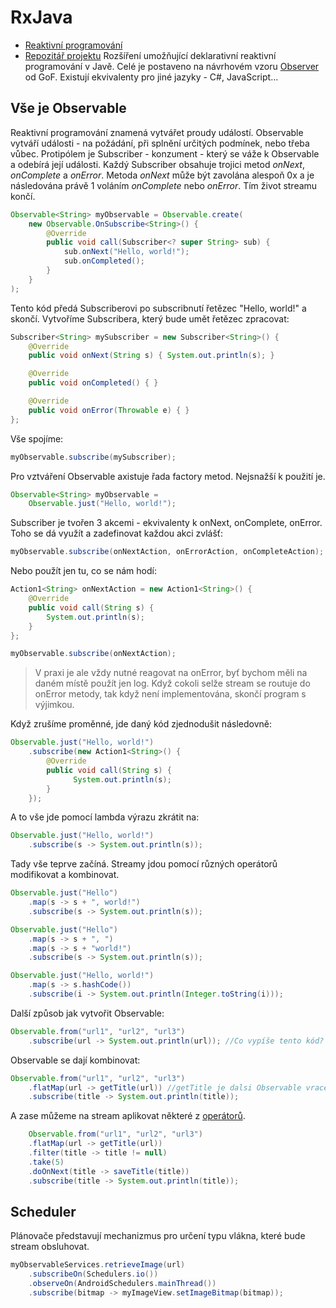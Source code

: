 # RxJava

* [Reaktivní programování](http://reactivex.io/)
* [Repozitář projektu](https://github.com/ReactiveX/RxJava)
Rozšíření umožňující deklarativní reaktivní programování v Javě. Celé je postaveno na návrhovém vzoru [Observer](https://en.wikipedia.org/wiki/Observer_pattern) od GoF. Existují ekvivalenty pro jiné jazyky - C#, JavaScript...

## Vše je Observable
Reaktivní programování znamená vytvářet proudy událostí. Observable vytváří události - na požádání, při splnění určitých podmínek, nebo třeba vůbec. Protipólem je Subscriber - konzument - který se váže k Observable a odebírá její události. Každý Subscriber obsahuje trojici metod *onNext*, *onComplete* a *onError*. Metoda *onNext* může být zavolána alespoň 0x a je následována právě 1 voláním *onComplete* nebo *onError*. Tím život streamu končí.

```Java
Observable<String> myObservable = Observable.create(
    new Observable.OnSubscribe<String>() {
        @Override
        public void call(Subscriber<? super String> sub) {
            sub.onNext("Hello, world!");
            sub.onCompleted();
        }
    }
);
```

Tento kód předá Subscriberovi po subscribnutí řetězec "Hello, world!" a skončí. Vytvoříme Subscribera, který bude umět řetězec zpracovat:

```Java
Subscriber<String> mySubscriber = new Subscriber<String>() {
    @Override
    public void onNext(String s) { System.out.println(s); }

    @Override
    public void onCompleted() { }

    @Override
    public void onError(Throwable e) { }
};
```

Vše spojíme:

```Java
myObservable.subscribe(mySubscriber);
```

Pro vztváření Observable axistuje řada factory metod. Nejsnažší k použití je.

```Java
Observable<String> myObservable =
    Observable.just("Hello, world!");
```

Subscriber je tvořen 3 akcemi - ekvivalenty k onNext, onComplete, onError. Toho se dá využít a zadefinovat každou akci zvlášť:

```Java
myObservable.subscribe(onNextAction, onErrorAction, onCompleteAction);
```

Nebo použít jen tu, co se nám hodí:

```Java
Action1<String> onNextAction = new Action1<String>() {
    @Override
    public void call(String s) {
        System.out.println(s);
    }
};

myObservable.subscribe(onNextAction);
```

> V praxi je ale vždy nutné reagovat na onError, byť bychom měli na daném místě použít jen log. Když cokoli selže stream se routuje do onError metody, tak když není implementována, skončí program s výjimkou.

Když zrušíme proměnné, jde daný kód zjednodušit následovně:

```Java
Observable.just("Hello, world!")
    .subscribe(new Action1<String>() {
        @Override
        public void call(String s) {
              System.out.println(s);
        }
    });
```

A to vše jde pomocí lambda výrazu zkrátit na:

```Java
Observable.just("Hello, world!")
    .subscribe(s -> System.out.println(s));
```

Tady vše teprve začíná. Streamy jdou pomocí různých operátorů modifikovat a kombinovat.

```Java
Observable.just("Hello")
    .map(s -> s + ", world!")
    .subscribe(s -> System.out.println(s));
```
```Java
Observable.just("Hello")
    .map(s -> s + ", ")
    .map(s -> s + "world!")
    .subscribe(s -> System.out.println(s));
```
```Java
Observable.just("Hello, world!")
    .map(s -> s.hashCode())
    .subscribe(i -> System.out.println(Integer.toString(i)));
```

Další způsob jak vytvořit Observable:

```Java
Observable.from("url1", "url2", "url3")
    .subscribe(url -> System.out.println(url)); //Co vypíše tento kód?
```

Observable se dají kombinovat:
```Java
Observable.from("url1", "url2", "url3")
    .flatMap(url -> getTitle(url)) //getTitle je dalsi Observable vracejici titulek Url
    .subscribe(title -> System.out.println(title));
```

A zase můžeme na stream aplikovat některé z [operátorů](https://github.com/ReactiveX/RxJava/wiki/Alphabetical-List-of-Observable-Operators).

```Java
    Observable.from("url1", "url2", "url3")
    .flatMap(url -> getTitle(url))
    .filter(title -> title != null)
    .take(5)
    .doOnNext(title -> saveTitle(title))
    .subscribe(title -> System.out.println(title));
```

## Scheduler
Plánovače představují mechanizmus pro určení typu vlákna, které bude stream obsluhovat.

```Java
myObservableServices.retrieveImage(url)
    .subscribeOn(Schedulers.io())
    .observeOn(AndroidSchedulers.mainThread())
    .subscribe(bitmap -> myImageView.setImageBitmap(bitmap));
```



